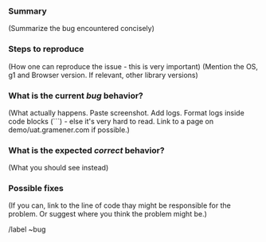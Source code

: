 ### Summary

(Summarize the bug encountered concisely)

### Steps to reproduce

(How one can reproduce the issue - this is very important)
(Mention the OS, g1 and Browser version. If relevant, other library versions)

### What is the current *bug* behavior?

(What actually happens. Paste screenshot. Add logs. Format logs inside code blocks (```) - else it's very hard to read. Link to a page on demo/uat.gramener.com if possible.)

### What is the expected *correct* behavior?

(What you should see instead)

### Possible fixes

(If you can, link to the line of code thay might be responsible for the problem. Or suggest where you think the problem might be.)

/label ~bug
